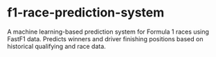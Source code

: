 # f1-race-prediction-system
A machine learning-based prediction system for Formula 1 races using FastF1 data. Predicts winners and driver finishing positions based on historical qualifying and race data.
